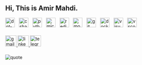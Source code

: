 <h2 align="left">Hi, This is Amir Mahdi.</h2>

<div align="left">
  <img src="https://skillicons.dev/icons?i=dotnet" height="30" alt="dot-net logo" />
  <img width="5" />
  <img src="https://skillicons.dev/icons?i=cs" height="30" alt="csharp logo" />
  <img width="5" />
  <img src="https://skillicons.dev/icons?i=py" height="30" alt="python logo" />
  <img width="5" />
  <img src="https://cdn.jsdelivr.net/gh/devicons/devicon/icons/microsoftsqlserver/microsoftsqlserver-plain.svg" height="30" alt="microsoftsqlserver logo" />
  <img width="5" />
  <img src="https://skillicons.dev/icons?i=redis" height="30" alt="redis logo" />
  <img width="5" />
  <img src="https://skillicons.dev/icons?i=mongodb" height="30" alt="mongodb logo" />
  <img width="5" />
  <img src="https://skillicons.dev/icons?i=git" height="30" alt="git logo" />
  <img width="5" />
  <img src="https://skillicons.dev/icons?i=docker" height="30" alt="docker logo" />
  <img width="5" />
  <img src="https://skillicons.dev/icons?i=visualstudio" height="30" alt="visualstudio logo" />
  <img width="5" />
  <img src="https://skillicons.dev/icons?i=vscode" height="30" alt="vscode logo" />
</div>

###

<div align="left">
  <a href="mailto:amirmahditeymoori123@gmail.com" target="_blank">
    <img src="https://img.shields.io/static/v1?message=Gmail&logo=gmail&label=&color=D14836&logoColor=white&labelColor=&style=for-the-badge" height="35" alt="gmail logo" />
  </a>
  <a href="https://www.linkedin.com/in/amirmahdi-teymouri-6994952ba" target="_blank">
    <img src="https://img.shields.io/static/v1?message=LinkedIn&logo=linkedin&label=&color=0077B5&logoColor=white&labelColor=&style=for-the-badge" height="35" alt="linkedin logo" />
  </a>
  <a href="https://t.me/atymri" target="_blank">
    <img src="https://img.shields.io/static/v1?message=Telegram&logo=telegram&label=&color=2CA5E0&logoColor=white&labelColor=&style=for-the-badge" height="35" alt="telegram logo" />
  </a>
</div>

###

<div style="clear: left;"></div>
<p align="left">
  <img src="https://readme-typing-svg.herokuapp.com?font=Consolas&size=22&pause=1000&color=00C853&width=435&lines=“Discipline+equals+freedom.”&repeat=false" alt="quote" />
</p>
